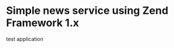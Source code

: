 Simple news service using Zend Framework 1.x
===========================================================

test application
